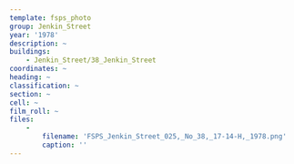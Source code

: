 ```yaml
---
template: fsps_photo
group: Jenkin_Street
year: '1978'
description: ~
buildings:
    - Jenkin_Street/38_Jenkin_Street
coordinates: ~
heading: ~
classification: ~
section: ~
cell: ~
film_roll: ~
files:
    -
        filename: 'FSPS_Jenkin_Street_025,_No_38,_17-14-H,_1978.png'
        caption: ''
---
```


